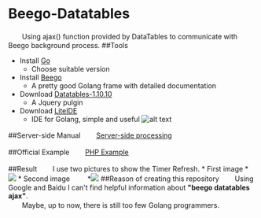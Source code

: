 # Beego-Datatables
　　Using ajax() function provided by DataTables to communicate with Beego background process.
##Tools
* Install  [Go](docscn.studygolang.com/doc/install)
	* Choose suitable version
* Install  [Beego](beego.me/quickstart)
	* A pretty good Golang frame with detailed documentation
* Download [Datatables-1.10.10](http://datatables.net/releases/DataTables-1.10.10.zip)
	* A Jquery pulgin
* Download [LiteIDE](http://www.golangtc.com/download/liteide)
	* IDE for Golang, simple and useful
	![alt text](http://raw.github.com/Tom-Kail/Beego-Datatables/master/readme_img/LiteIDE.png)

##Server-side Manual
　　[Server-side processing](http://datatables.club/manual/server-side.html)

##Official Example
　　[PHP Example](http://datatables.club/example/server_side/simple.html)

##Result
　　I use two pictures to show the Timer Refresh.
	* First image
		*![](http://github.com/Tom-Kail/Beego-Datatables.git/readme_img/first.png)
	* Second image
　　		*![](http://github.com/Tom-Kail/Beego-Datatables.git/readme_img/second.png)
##Reason of creating this repository
　　Using Google and Baidu I can't find helpful information about <strong>"beego datatables ajax"</strong>.<br/>
　　Maybe, up to now, there is still too few Golang programmers.<br/> 

